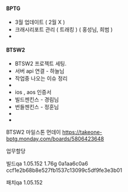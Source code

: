 



#### BPTG
 - 3월 업데이트 ( 2월 X )
 - 크래시리포트 관리 ( 트래킹 ) ( 홍성님, 희범 )
 - 



#### BTSW2
- BTSW2 프로젝트 세팅.
 - 서버 api 연결 - 하늘님 
 - 작업중 나오는 이슈 정리
 - 
 - ios , aos 인증서
 - 빌드젠킨스 - 경림님
 - 번들젠킨스 - 정훈님
- 
- 



BTSW2 마일스톤 먼데이
https://takeone-bptg.monday.com/boards/5806423648



업무할당


빌드qa 1.05.152
1.76g
0a1aa6c0a6
ccf1e2b68b8e527fb1537c13099c5df9fe3e3b01


패치qa 1.05.152